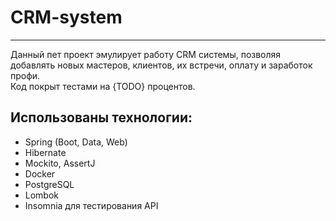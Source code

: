 # CRM-system
***
Данный пет проект эмулирует работу CRM системы, 
позволяя добавлять новых мастеров, клиентов, их встречи, оплату и заработок профи. \
Код покрыт тестами на {TODO} процентов.

## Использованы технологии:
- Spring (Boot, Data, Web)
- Hibernate
- Mockito, AssertJ
- Docker
- PostgreSQL
- Lombok
- Insomnia для тестирования API

